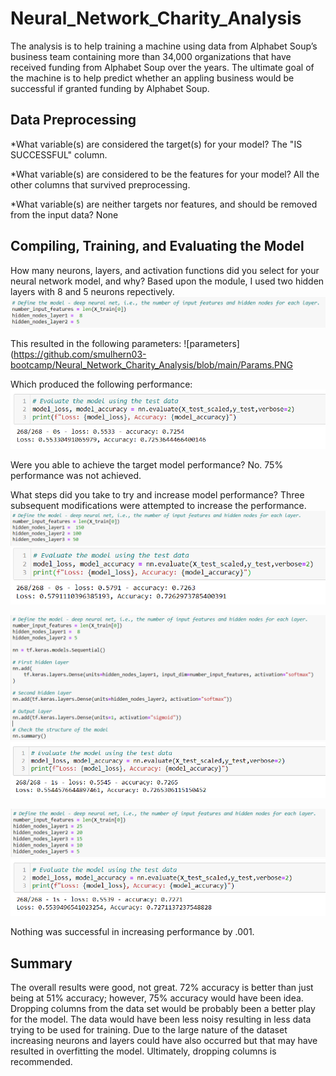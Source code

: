 # Neural_Network_Charity_Analysis
The analysis is to help training a machine using data from Alphabet Soup’s business team containing more than 34,000 organizations that have received funding from Alphabet Soup over the years.  The ultimate goal of the machine is to help predict whether an appling business would be successful if granted funding by Alphabet Soup.

## Data Preprocessing
*What variable(s) are considered the target(s) for your model? 
The "IS SUCCESSFUL" column.

*What variable(s) are considered to be the features for your model?
All the other columns that survived preprocessing.

*What variable(s) are neither targets nor features, and should be removed from the input data? None

## Compiling, Training, and Evaluating the Model
How many neurons, layers, and activation functions did you select for your neural network model, and why?  Based upon the module, I used two hidden layers with 8 and 5 neurons repectively.
![original](https://github.com/smulhern03-bootcamp/Neural_Network_Charity_Analysis/blob/main/Layers%20and%20Neurons.PNG)

This resulted in the following parameters:
![parameters](https://github.com/smulhern03-bootcamp/Neural_Network_Charity_Analysis/blob/main/Params.PNG

Which produced the following performance:
![performance](https://github.com/smulhern03-bootcamp/Neural_Network_Charity_Analysis/blob/main/Original%20Output.PNG)

Were you able to achieve the target model performance? No.  75% performance was not achieved.  

What steps did you take to try and increase model performance?
Three subsequent modifications were attempted to increase the performance.
![Added Layers and Neurons](https://github.com/smulhern03-bootcamp/Neural_Network_Charity_Analysis/blob/main/Added%20layers%20and%20neurons.PNG)
![Added layers and neurons results](https://github.com/smulhern03-bootcamp/Neural_Network_Charity_Analysis/blob/main/Added%20layers%20and%20neurons%20results.PNG)

![Changed Activation](https://github.com/smulhern03-bootcamp/Neural_Network_Charity_Analysis/blob/main/Changed%20Activation.PNG)
![Changed results](https://github.com/smulhern03-bootcamp/Neural_Network_Charity_Analysis/blob/main/Changed%20Activation%20Results.PNG)

![More layers](https://github.com/smulhern03-bootcamp/Neural_Network_Charity_Analysis/blob/main/More%20layers%20and%20neurons.PNG)
![results](https://github.com/smulhern03-bootcamp/Neural_Network_Charity_Analysis/blob/main/More%20layers%20and%20neurons%20results.PNG)

Nothing was successful in increasing performance by .001.

## Summary
The overall results were good, not great.  72% accuracy is better than just being at 51% accuracy; however, 75% accuracy would have been idea.  Dropping columns from the data set would be probably been a better play for the model.  The data would have been less noisy resulting in less data trying to be used for training.  Due to the large nature of the dataset increasing neurons and layers could have also occurred but that may have resulted in overfitting the model.  Ultimately, dropping columns is recommended.

